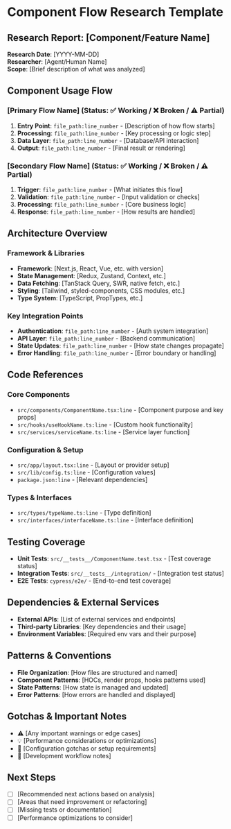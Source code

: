 # Component Flow Research Template

## Research Report: [Component/Feature Name]

**Research Date**: [YYYY-MM-DD]  
**Researcher**: [Agent/Human Name]  
**Scope**: [Brief description of what was analyzed]

## Component Usage Flow

### [Primary Flow Name] (Status: ✅ Working / ❌ Broken / ⚠️ Partial)

1. **Entry Point**: `file_path:line_number` - [Description of how flow starts]
2. **Processing**: `file_path:line_number` - [Key processing or logic step]
3. **Data Layer**: `file_path:line_number` - [Database/API interaction]
4. **Output**: `file_path:line_number` - [Final result or rendering]

### [Secondary Flow Name] (Status: ✅ Working / ❌ Broken / ⚠️ Partial)

1. **Trigger**: `file_path:line_number` - [What initiates this flow]
2. **Validation**: `file_path:line_number` - [Input validation or checks]
3. **Processing**: `file_path:line_number` - [Core business logic]
4. **Response**: `file_path:line_number` - [How results are handled]

## Architecture Overview

### Framework & Libraries
- **Framework**: [Next.js, React, Vue, etc. with version]
- **State Management**: [Redux, Zustand, Context, etc.]
- **Data Fetching**: [TanStack Query, SWR, native fetch, etc.]
- **Styling**: [Tailwind, styled-components, CSS modules, etc.]
- **Type System**: [TypeScript, PropTypes, etc.]

### Key Integration Points
- **Authentication**: `file_path:line_number` - [Auth system integration]
- **API Layer**: `file_path:line_number` - [Backend communication]
- **State Updates**: `file_path:line_number` - [How state changes propagate]
- **Error Handling**: `file_path:line_number` - [Error boundary or handling]

## Code References

### Core Components
- `src/components/ComponentName.tsx:line` - [Component purpose and key props]
- `src/hooks/useHookName.ts:line` - [Custom hook functionality]
- `src/services/serviceName.ts:line` - [Service layer function]

### Configuration & Setup
- `src/app/layout.tsx:line` - [Layout or provider setup]
- `src/lib/config.ts:line` - [Configuration values]
- `package.json:line` - [Relevant dependencies]

### Types & Interfaces
- `src/types/typeName.ts:line` - [Type definition]
- `src/interfaces/interfaceName.ts:line` - [Interface definition]

## Testing Coverage
- **Unit Tests**: `src/__tests__/ComponentName.test.tsx` - [Test coverage status]
- **Integration Tests**: `src/__tests__/integration/` - [Integration test status]
- **E2E Tests**: `cypress/e2e/` - [End-to-end test coverage]

## Dependencies & External Services
- **External APIs**: [List of external services and endpoints]
- **Third-party Libraries**: [Key dependencies and their usage]
- **Environment Variables**: [Required env vars and their purpose]

## Patterns & Conventions
- **File Organization**: [How files are structured and named]
- **Component Patterns**: [HOCs, render props, hooks patterns used]
- **State Patterns**: [How state is managed and updated]
- **Error Patterns**: [How errors are handled and displayed]

## Gotchas & Important Notes
- ⚠️ [Any important warnings or edge cases]
- 💡 [Performance considerations or optimizations]
- 🔧 [Configuration gotchas or setup requirements]
- 📝 [Development workflow notes]

## Next Steps
- [ ] [Recommended next actions based on analysis]
- [ ] [Areas that need improvement or refactoring]
- [ ] [Missing tests or documentation]
- [ ] [Performance optimizations to consider]